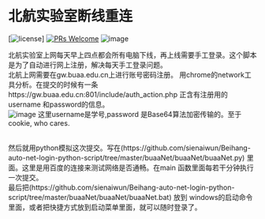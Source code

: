 # 北航实验室断线重连
[![license](http://img.shields.io/badge/license-MIT-blue.svg)]
[![PRs Welcome](https://img.shields.io/badge/PRs-welcome-blue.svg)](https://github.com/sienaiwun/Beihang-auto-net-login-python-script/pulls)
 ![image](buaaNet/buaaNet/image/login.png)
 
 北航实验室上网每天早上四点都会所有电脑下线，再上线需要手工登录。这个脚本是为了自动进行网上注册，解决每天手工登录问题。
 </br>
 北航上网需要在gw.buaa.edu.cn上进行账号密码注册。 
 用chrome的network工具分析。在提交的时候有一条https://gw.buaa.edu.cn:801/include/auth_action.php 正含有注册用的username 和password的信息。
 </br>
 ![image](buaaNet/buaaNet/image/sniffer_packet.png)
 这里username是学号,password 是Base64算法加密传输的。至于cookie, who cares.
 
 </br>
 然后就用python模拟这次提交。写在(https://github.com/sienaiwun/Beihang-auto-net-login-python-script/tree/master/buaaNet/buaaNet/buaaNet.py) 里面。这里是用百度的连接来测试网络是否通畅。在main 函数里面每若干分钟执行一次提交。
</br>
最后把(https://github.com/sienaiwun/Beihang-auto-net-login-python-script/tree/master/buaaNet/buaaNet/buaaNet.bat) 放到 windows的启动命令里面，或者把快捷方式放到启动菜单里面，就可以随时登录了。
